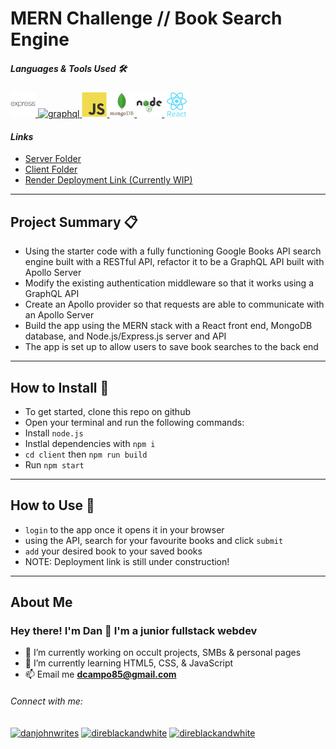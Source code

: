 # MERN Challenge // Book Search Engine

##### _Languages & Tools Used_ 🛠

<p align="left"> <a href="https://expressjs.com" target="_blank" rel="noreferrer"> <img src="https://raw.githubusercontent.com/devicons/devicon/master/icons/express/express-original-wordmark.svg" alt="express" width="40" height="40"/> </a> <a href="https://graphql.org" target="_blank" rel="noreferrer"> <img src="https://www.vectorlogo.zone/logos/graphql/graphql-icon.svg" alt="graphql" width="40" height="40"/> </a> <a href="https://developer.mozilla.org/en-US/docs/Web/JavaScript" target="_blank" rel="noreferrer"> <img src="https://raw.githubusercontent.com/devicons/devicon/master/icons/javascript/javascript-original.svg" alt="javascript" width="40" height="40"/> </a> <a href="https://www.mongodb.com/" target="_blank" rel="noreferrer"> <img src="https://raw.githubusercontent.com/devicons/devicon/master/icons/mongodb/mongodb-original-wordmark.svg" alt="mongodb" width="40" height="40"/> </a> <a href="https://nodejs.org" target="_blank" rel="noreferrer"> <img src="https://raw.githubusercontent.com/devicons/devicon/master/icons/nodejs/nodejs-original-wordmark.svg" alt="nodejs" width="40" height="40"/> </a> <a href="https://reactjs.org/" target="_blank" rel="noreferrer"> <img src="https://raw.githubusercontent.com/devicons/devicon/master/icons/react/react-original-wordmark.svg" alt="react" width="40" height="40"/> </a> </p>

#### _Links_

- <a href="https://github.com/F3N215/MERN-BookSearch/tree/main/server">Server Folder</a>
- <a href="https://github.com/F3N215/MERN-BookSearch/tree/main/client">Client Folder</a>
- <a href="https://mern-booksearch-6n2w.onrender.com">Render Deployment Link (Currently WIP)</a>

---

## Project Summary 📋

- Using the starter code with a fully functioning Google Books API search engine built with a RESTful API, refactor it to be a GraphQL API built with Apollo Server
- Modify the existing authentication middleware so that it works using a GraphQL API
- Create an Apollo provider so that requests are able to communicate with an Apollo Server
- Build the app using the MERN stack with a React front end, MongoDB database, and Node.js/Express.js server and API
- The app is set up to allow users to save book searches to the back end

---

## How to Install 📝  

- To get started, clone this repo on github
- Open your terminal and run the following commands:
- Install `node.js`
- Instlal dependencies with `npm i`
- `cd client` then `npm run build`
- Run `npm start`

---

## How to Use 📝  

- `login` to the app once it opens it in your browser
- using the API, search for your favourite books and click `submit`
- `add` your desired book to your saved books
- NOTE: Deployment link is still under construction!

---

## About Me

<h3 align="left">Hey there! I'm Dan 👋 I'm a junior fullstack webdev</h3>

- 🔭 I’m currently working on occult projects, SMBs & personal pages
- 🌱 I’m currently learning HTML5, CSS, & JavaScript
- 📫 Email me **dcampo85@gmail.com**

<h6 align="left">Connect with me:</h6>
<p align="left">
<a href="https://twitter.com/danjohnwrites" target="blank"><img align="center" src="https://raw.githubusercontent.com/rahuldkjain/github-profile-readme-generator/master/src/images/icons/Social/twitter.svg" alt="danjohnwrites" height="30" width="40" /></a>
<a href="https://instagram.com/direblackandwhite" target="blank"><img align="center" src="https://raw.githubusercontent.com/rahuldkjain/github-profile-readme-generator/master/src/images/icons/Social/instagram.svg" alt="direblackandwhite" height="30" width="40" /></a>
<a href="https://instagram.com/direpike" target="blank"><img align="center" src="https://raw.githubusercontent.com/rahuldkjain/github-profile-readme-generator/master/src/images/icons/Social/instagram.svg" alt="direblackandwhite" height="30" width="40" /></a>
</p>
